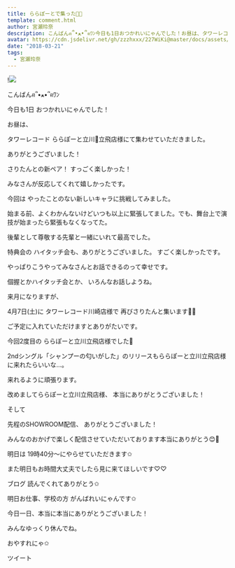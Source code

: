 ```yaml
---
title: ららぽーとで集った🐨👑
template: comment.html
author: 宮瀬玲奈
description: こんばんฅ՞•ﻌ•՞ฅﾜﾝ今日も1日おつかれいにゃんでした！お昼は、タワーレコードららぽーと立川💓立飛店様にて集わせていただきました。ありがとうございました！...
avatar: https://cdn.jsdelivr.net/gh/zzzhxxx/227WiKi@master/docs/assets/photo/avatar/reina.jpg
date: "2018-03-21"
tags:
  - 宮瀬玲奈
---
```


!![](https://cdn.jsdelivr.net/gh/227WiKi/227WiKi-image@master/blog-image/reina-2018-03-21_1.jpg)





こんばんฅ՞•ﻌ•՞ฅﾜﾝ



今日も1日
おつかれいにゃんでした！








お昼は、


タワーレコード
ららぽーと立川💓立飛店様にて集わせていただきました。


ありがとうございました！







さりたんとの新ペア！
すっごく楽しかった！


みなさんが反応してくれて嬉しかったです。



今回は
やったことのない新しいキャラに挑戦してみました。



始まる前、よくわかんないけどいつも以上に緊張してました。でも、舞台上で演技が始まったら緊張もなくなってた。


後輩として尊敬する先輩と一緒にいれて最高でした。






特典会の
ハイタッチ会も、ありがとうございました。
すごく楽しかったです。

やっぱりこうやってみなさんとお話できるのって幸せです。




個握とかハイタッチ会とか、
いろんなお話しようね。








来月になりますが、


4月7日(土)に
タワーレコード川崎店様で
再びさりたんと集います🐨👑


ご予定に入れていただけますとありがたいです。











今回2度目の
ららぽーと立川立飛店様でした💓



2ndシングル「シャンプーの匂いがした」のリリースもららぽーと立川立飛店様に来れたらいいな…。


来れるように頑張ります。



改めましてららぽーと立川立飛店様、
本当にありがとうございました！


























そして



先程のSHOWROOM配信、
ありがとうございました！


みんなのおかげで楽しく配信させていただいております本当にありがとう😊💓



明日は
19時40分～にやらせていただきます✩



また明日もお時間大丈夫でしたら見に来てほしいです♡♡













ブログ
読んでくれてありがとう✩




明日お仕事、学校の方
がんばれいにゃんです✩




今日一日、本当に本当にありがとうございました！



みんなゆっくり休んでね。

おやすれにゃ✩


ツイート



